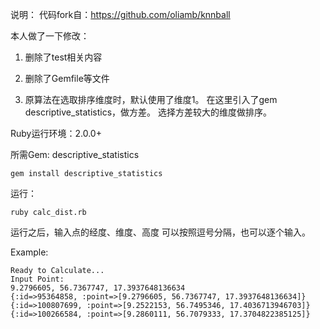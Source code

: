 说明：
代码fork自：https://github.com/oliamb/knnball

本人做了一下修改：

1.  删除了test相关内容

2.  删除了Gemfile等文件

3.  原算法在选取排序维度时，默认使用了维度1。
    在这里引入了gem descriptive_statistics，做方差。
    选择方差较大的维度做排序。

Ruby运行环境：2.0.0+

所需Gem: descriptive_statistics

````
gem install descriptive_statistics
````

运行：

````
ruby calc_dist.rb
````

运行之后，输入点的经度、维度、高度
可以按照逗号分隔，也可以逐个输入。

Example:

````
Ready to Calculate...
Input Point: 
9.2796605, 56.7367747, 17.3937648136634
{:id=>95364858, :point=>[9.2796605, 56.7367747, 17.3937648136634]}
{:id=>100807699, :point=>[9.2522153, 56.7495346, 17.4036713946703]}
{:id=>100266584, :point=>[9.2860111, 56.7079333, 17.3704822385125]}
````